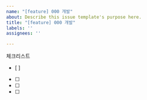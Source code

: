 ```yaml
---
name: "[feature] 000 개발"
about: Describe this issue template's purpose here.
title: "[feature] 000 개발"
labels: ''
assignees: ''

---
```


체크리스트 
- [ ] 
- [ ] 
- [ ]
- [ ]
